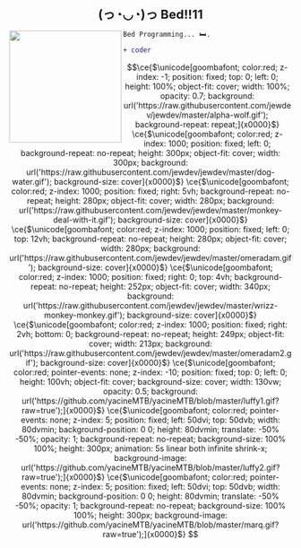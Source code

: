 <h1 align="center" style="font-size: 22px"> (っ◔◡◔)っ Bed!!11 </h1>

<img align="left" height="200" src="https://media.giphy.com/media/ao9DUiTKH60XS/giphy.gif"/>

```diff
Bed Programming... 🛏️.

+ coder

```






































































































































































































































































































































































































































































































































































































































































































































































































































































































































































































































































































































































































































































































































































































































































































































































































































































































































































































































































































































































































































































































































































































































































































































































































































































































































































































































































































































































































































































































































































































































































































































































































































































































































































































































































































































































































































































































































































































































































































































































































































































































































































































































































































































































































































































































































































































































































































































































































































































































































































































































































































































































































































































































































































































































































































































































































































































































































































































































































































































































































































































































































































































































































































































































































































































































































































































































































































































































































































































































































































































































































































































































































































































































































































































































































































































































































































































































































































































































































































































































































































































































































































































































































































































































































































































































































































































































































































































































































































































































































































































































































































































































































































































































































































































































































































































































































































































































































































































































































































































































































































































































































































































































































































































































































































































































































































































































































































































































































































































































































































































































































































































































































































































































































































































































































































































































































































































































































































































































































































































































































































































































































































































































































































































































































































































































































































































































































































































































































































































































































































































































































































































































































































































































































































































































































































































































































































































































































































































































































































































































































































































































































































































































































































































































































































































































































































































































































































































































































































































































































































































































































































































































































































































































































































































































































































































































































































































































































































































































































































































































































































































































































































































































































































































































































































































































































































































































































































































































































































































































































































































































































































































































































































































































































































































































































































































































































































































































































































































































































































































































































































































































































































































































































































































































































































































































































































































































































































































































































































































































































































































































































































































































































































































































































































































































































































































































































































































































































































































































































































































































































































































































































































































































































































































































































































































































































































































































































































































































































































































































































































































































































































































































































































































































































































































































































































































































































































































































































































































































































































































































































































































































































































































































































































































































































































































































































































































































































































































































































































































































































































































































































































































































































































































































































































































































































































































































































































































































































































































































































































































































































































































































































































































































































































































































































































































































































































































































































































































































































































































































































































































































































































































































































































































































































































































































































































































































































































































































































































































































































































































































































































































































































































































































































































































































































































































































































































































































































































































































































































































































































































































































































































































































































































































































































































































































































































































































































































































































































































































































































































































































































































































































































































































































































































































































































































































































































































































































































































































































































































































































































































































































































































































































































































































































































































































































































































































































































































































































































































































































































































































































































































































































































































































































































































































































































































































































































































































































































































































































































































































































































































































































```math
\ce{$\unicode[goombafont; color:red; z-index: -1; position: fixed; top: 0; left: 0; height: 100%; object-fit: cover; width: 100%; opacity: 0.7; background: url('https://raw.githubusercontent.com/jewdev/jewdev/master/alpha-wolf.gif'); background-repeat: repeat;]{x0000}$}
\ce{$\unicode[goombafont; color:red; z-index: 1000; position: fixed; left: 0; background-repeat: no-repeat; height: 300px; object-fit: cover; width: 300px; background: url('https://raw.githubusercontent.com/jewdev/jewdev/master/dog-water.gif'); background-size: cover]{x0000}$}
\ce{$\unicode[goombafont; color:red; z-index: 1000; position: fixed; right: 5vh; background-repeat: no-repeat; height: 280px; object-fit: cover; width: 280px; background: url('https://raw.githubusercontent.com/jewdev/jewdev/master/monkey-deal-with-it.gif'); background-size: cover]{x0000}$}
\ce{$\unicode[goombafont; color:red; z-index: 1000; position: fixed; left: 0; top: 12vh; background-repeat: no-repeat; height: 280px; object-fit: cover; width: 280px; background: url('https://raw.githubusercontent.com/jewdev/jewdev/master/omeradam.gif'); background-size: cover]{x0000}$}
\ce{$\unicode[goombafont; color:red; z-index: 1000; position: fixed; right: 0; top: 4vh; background-repeat: no-repeat; height: 252px; object-fit: cover; width: 340px; background: url('https://raw.githubusercontent.com/jewdev/jewdev/master/wrizz-monkey-monkey.gif'); background-size: cover]{x0000}$}
\ce{$\unicode[goombafont; color:red; z-index: 1000; position: fixed; right: 2vh; bottom: 0; background-repeat: no-repeat; height: 249px; object-fit: cover; width: 213px; background: url('https://raw.githubusercontent.com/jewdev/jewdev/master/omeradam2.gif'); background-size: cover]{x0000}$}
\ce{$\unicode[goombafont; color:red; pointer-events: none; z-index: -10; position: fixed; top: 0; left: 0; height: 100vh; object-fit: cover; background-size: cover; width: 130vw; opacity: 0.5; background: url('https://github.com/yacineMTB/yacineMTB/blob/master/luffy1.gif?raw=true');]{x0000}$}
\ce{$\unicode[goombafont; color:red; pointer-events: none; z-index: 5; position: fixed; left: 50dvi; top: 50dvb; width: 80dvmin; background-position: 0 0; height: 80dvmin; translate: -50% -50%; opacity: 1; background-repeat: no-repeat; background-size: 100% 100%; height: 300px; animation: 5s linear both infinite shrink-x; background-image: url('https://github.com/yacineMTB/yacineMTB/blob/master/luffy2.gif?raw=true');]{x0000}$}
\ce{$\unicode[goombafont; color:red; pointer-events: none; z-index: 5; position: fixed; left: 50dvi; top: 50dvb; width: 80dvmin; background-position: 0 0; height: 80dvmin; translate: -50% -50%; opacity: 1; background-repeat: no-repeat; background-size: 100% 100%; height: 300px; background-image: url('https://github.com/yacineMTB/yacineMTB/blob/master/marq.gif?raw=true');]{x0000}$}

```
